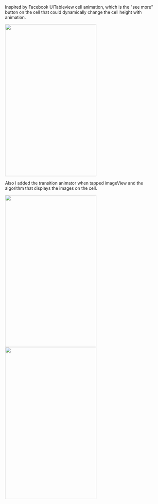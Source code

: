 Inspired by Facebook UITableview cell animation, which is the "see more" button on the cell that could dynamically change the cell height with animation.

<img src="https://raw.githubusercontent.com/Mononster/SwiftCellContentHeightAnimation/master/gif/seeMore.gif" width="300" height="500">

Also I added the transition animator when tapped imageView and the algorithm that displays the images on the cell.

<img src="https://raw.githubusercontent.com/Mononster/SwiftCellContentHeightAnimation/master/gif/tapAnimation.gif" width="300" height="500">

<img src="https://raw.githubusercontent.com/Mononster/SwiftCellContentHeightAnimation/master/gif/scroll.gif" width="300" height="500">

